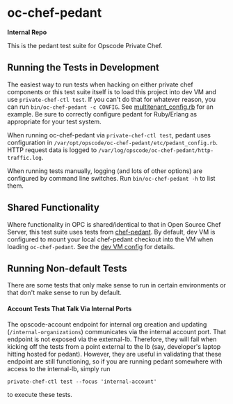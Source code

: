 # oc-chef-pedant

**Internal Repo**

This is the pedant test suite for Opscode Private Chef.

## Running the Tests in Development

The easiest way to run tests when hacking on either private chef
components or this test suite itself is to load this project into dev VM
and use `private-chef-ctl test`. If you can't do that for whatever
reason, you can run `bin/oc-chef-pedant -c CONFIG`. See
[multitenant_config.rb](multitenant_config.rb) for an example. Be sure
to correctly configure pedant for Ruby/Erlang as appropriate for your
test system.

When running oc-chef-pedant via `private-chef-ctl test`, pedant uses
configuration in `/var/opt/opscode/oc-chef-pedant/etc/pedant_config.rb`.
HTTP request data is logged to
`/var/log/opscode/oc-chef-pedant/http-traffic.log`.

When running tests manually, logging (and lots of other options) are
configured by command line switches. Run `bin/oc-chef-pedant -h` to list
them.

## Shared Functionality

Where functionality in OPC is shared/identical to that in Open Source
Chef Server, this test suite uses tests from
[chef-pedant](https://github.com/opscode/chef-pedant). By default, dev
VM is configured to mount your local chef-pedant checkout into the VM
when loading `oc-chef-pedant`. See the [dev VM config](https://github.com/opscode/opscode-dev-vm/blob/master/config/projects.json)
for details.

## Running Non-default Tests

There are some tests that only make sense to run in certain environments or that don't make sense to run by default.

#### Account Tests That Talk Via Internal Ports

The opscode-account endpoint for internal org creation and updating (```/internal-organizations```) communicates via the internal account port. That endpoint is not exposed via the external-lb. Therefore, they will fail when kicking off the tests from a point external to the lb (say, developer's laptop hitting hosted for pedant). However, they are useful in validating that these endpoint are still functioning, so if you are running pedant somewhere with access to the internal-lb, simply run

```private-chef-ctl test --focus 'internal-account'```

to execute these tests.


